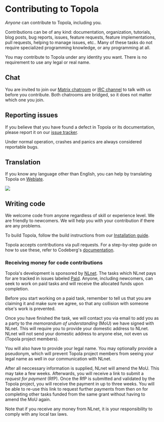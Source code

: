 # Contributing to Topola

*Anyone* can contribute to Topola, including you.

Contributions can be of any kind: documentation, organization,
tutorials, blog posts, bug reports, issues, feature requests, feature
implementations, pull requests, helping to manage issues, etc.. Many of
these tasks do not require specialized programming knowledge, or any
programming at all.

You may contribute to Topola under any identity you want. There is no
requirement to use any legal or real name.

## Chat

You are invited to join our [Matrix
chatroom](https://matrix.to/#/%23topola:tchncs.de) or [IRC
channel](https://webchat.oftc.net/?channels=#topola) to talk with us
before you contribute. Both chatrooms are bridged, so it does not matter
which one you join.

## Reporting issues

If you believe that you have found a defect in Topola or its
documentation, please report it on our [issue
tracker](https://codeberg.org/topola/topola/issues).

Under normal operation, crashes and panics are always considered
reportable bugs.

## Translation

If you know any language other than English, you can help by translating
Topola on [Weblate](https://translate.codeberg.org/engage/topola/).

![](https://translate.codeberg.org/widget/topola/topola/multi-auto.svg)

## Writing code

We welcome code from anyone regardless of skill or experience level.
We are friendly to newcomers. We will help you with your contribution if
there are any problems.

To build Topola, follow the build instructions from our [Installation
guide](INSTALL.md).

Topola accepts contributions via pull requests. For a step-by-step guide
on how to use these, refer to Codeberg's
[documentation](https://docs.codeberg.org/collaborating/pull-requests-and-git-flow/).

### Receiving money for code contributions

Topola's development is sponsored by [NLnet](https://nlnet.nl/). The
tasks which NLnet pays for are tracked in issues labeled
[Paid](https://codeberg.org/topola/topola/issues?q=&type=all&state=open&labels=245942&milestone=0&assignee=0&poster=0&fuzzy=false).
Anyone, including newcomers, can seek to work on paid tasks and will
receive the allocated funds upon completion.

Before you start working on a paid task, remember to tell us that you
are claiming it and make sure we agree, so that any collision with
someone else's work is prevented.

Once you have finished the task, we will contact you via email to add
you as a party to the *memorandum of understanding* (MoU) we have signed
with NLnet. This will require you to provide your domestic address to
NLnet. NLnet will not send your domestic address to anyone else, not
even us (Topola project members).

You will also have to provide your legal name. You may optionally
provide a pseudonym, which will prevent Topola project members from
seeing your legal name as well in our communication with NLnet.

After all neccessary information is supplied, NLnet will amend the MoU.
This may take a few weeks. Afterwards, you will receive a link to submit
a *request for payment* (RfP). Once the RfP is submitted and validated
by the Topola project, you will receive the payment in up to three
weeks. You will be able to re-use this link to request further payments
from then on for completing other tasks funded from the same grant
without having to amend the MoU again.

Note that if you receive any money from NLnet, it is your responsibility
to comply with any local tax laws.
